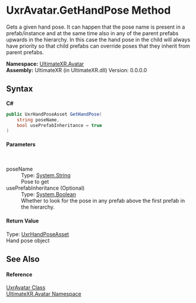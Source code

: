 # UxrAvatar.GetHandPose Method 
 

Gets a given hand pose. It can happen that the pose name is present in a prefab/instance and at the same time also in any of the parent prefabs upwards in the hierarchy. In this case the hand pose in the child will always have priority so that child prefabs can override poses that they inherit from parent prefabs.

**Namespace:**&nbsp;<a href="N_UltimateXR_Avatar">UltimateXR.Avatar</a><br />**Assembly:**&nbsp;UltimateXR (in UltimateXR.dll) Version: 0.0.0.0

## Syntax

**C#**<br />
``` C#
public UxrHandPoseAsset GetHandPose(
	string poseName,
	bool usePrefabInheritance = true
)
```


#### Parameters
&nbsp;<dl><dt>poseName</dt><dd>Type: <a href="https://docs.microsoft.com/dotnet/api/system.string" target="_blank" rel="noopener noreferrer">System.String</a><br />Pose to get</dd><dt>usePrefabInheritance (Optional)</dt><dd>Type: <a href="https://docs.microsoft.com/dotnet/api/system.boolean" target="_blank" rel="noopener noreferrer">System.Boolean</a><br />Whether to look for the pose in any prefab above the first prefab in the hierarchy.</dd></dl>

#### Return Value
Type: <a href="T_UltimateXR_Manipulation_HandPoses_UxrHandPoseAsset">UxrHandPoseAsset</a><br />Hand pose object

## See Also


#### Reference
<a href="T_UltimateXR_Avatar_UxrAvatar">UxrAvatar Class</a><br /><a href="N_UltimateXR_Avatar">UltimateXR.Avatar Namespace</a><br />